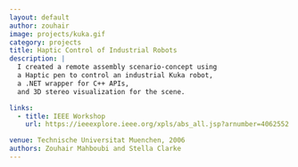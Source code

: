 ```yaml
---
layout: default
author: zouhair
image: projects/kuka.gif
category: projects
title: Haptic Control of Industrial Robots
description: |
  I created a remote assembly scenario-concept using 
  a Haptic pen to control an industrial Kuka robot,
  a .NET wrapper for C++ APIs, 
  and 3D stereo visualization for the scene.

links:
  - title: IEEE Workshop
    url: https://ieeexplore.ieee.org/xpls/abs_all.jsp?arnumber=4062552

venue: Technische Universitat Muenchen, 2006
authors: Zouhair Mahboubi and Stella Clarke
---
```

